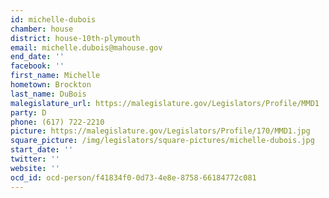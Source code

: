 ```yaml
---
id: michelle-dubois
chamber: house
district: house-10th-plymouth
email: michelle.dubois@mahouse.gov
end_date: ''
facebook: ''
first_name: Michelle
hometown: Brockton
last_name: DuBois
malegislature_url: https://malegislature.gov/Legislators/Profile/MMD1
party: D
phone: (617) 722-2210
picture: https://malegislature.gov/Legislators/Profile/170/MMD1.jpg
square_picture: /img/legislators/square-pictures/michelle-dubois.jpg
start_date: ''
twitter: ''
website: ''
ocd_id: ocd-person/f41834f0-0d73-4e8e-8758-66184772c081
---
```

